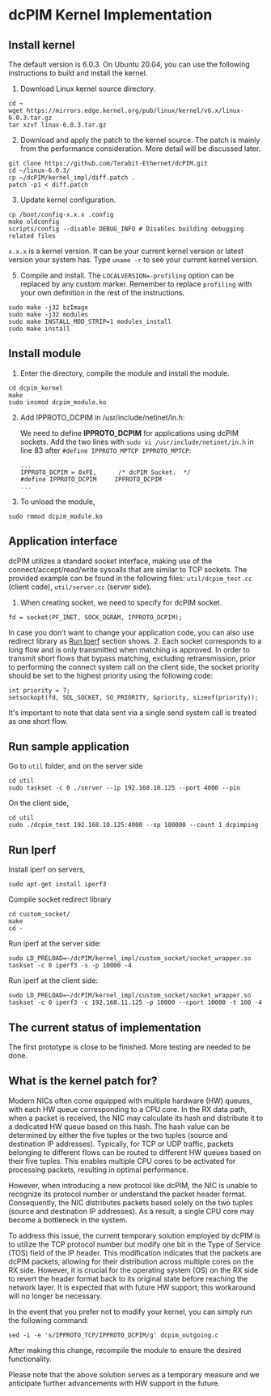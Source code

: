 # dcPIM Kernel Implementation


## Install kernel
The default version is 6.0.3. On Ubuntu 20.04, you can use the following instructions to build and install the kernel.

1. Download Linux kernel source directory.

```
cd ~
wget https://mirrors.edge.kernel.org/pub/linux/kernel/v6.x/linux-6.0.3.tar.gz
tar xzvf linux-6.0.3.tar.gz
```

2. Download and apply the patch to the kernel source. The patch is mainly from the performance consideration. More detail will be discussed later.

```
git clone https://github.com/Terabit-Ethernet/dcPIM.git
cd ~/linux-6.0.3/
cp ~/dcPIM/kernel_impl/diff.patch .
patch -p1 < diff.patch
```

3. Update kernel configuration.

```
cp /boot/config-x.x.x .config
make oldconfig
scripts/config --disable DEBUG_INFO # Disables building debugging related files
```
`x.x.x` is a kernel version. It can be your current kernel version or latest version your system has. Type  `uname -r` to see your current kernel version.

5. Compile and install. The `LOCALVERSION=-profiling` option can be replaced by any custom marker. Remember to replace `profiling` with your own definition in the rest of the instructions.

```
sudo make -j32 bzImage
sudo make -j32 modules
sudo make INSTALL_MOD_STRIP=1 modules_install
sudo make install
```

## Install module 
1. Enter the directory, compile the module and install the module.
```
cd dcpim_kernel
make
sudo insmod dcpim_module.ko
```
2. Add IPPROTO_DCPIM in /usr/include/netinet/in.h:

   We need to define **IPPROTO_DCPIM** for applications using dcPIM sockets. Add the two lines with `sudo vi /usr/include/netinet/in.h` in line 83 after `#define IPPROTO_MPTCP	IPPROTO_MPTCP`:

   ```
   ...
   IPPROTO_DCPIM = 0xFE,      /* dcPIM Socket.  */
   #define IPPROTO_DCPIM     IPPROTO_DCPIM
   ...
   ```
2. To unload the module,
```
sudo rmmod dcpim_module.ko
```
## Application interface 
dcPIM utilizes a standard socket interface, making use of the connect/accept/read/write syscalls that are similar to TCP sockets. The provided example can be found in the following files:
`util/dcpim_test.cc` (client code),
`util/server.cc` (server side).

1. When creating socket, we need to specify for dcPIM socket.
```
fd = socket(PF_INET, SOCK_DGRAM, IPPROTO_DCPIM);
```
In case you don't want to change your application code, you can also use redirect library as [Run Iperf](#run-iperf) section shows.
2. Each socket corresponds to a long flow and is only transmitted when matching is approved. In order to transmit short flows that bypass matching, excluding retransmission, prior to performing the connect system call on the client side, the socket priority should be set to the highest priority using the following code:
```
int priority = 7;
setsockopt(fd, SOL_SOCKET, SO_PRIORITY, &priority, sizeof(priority));
```
It's important to note that data sent via a single send system call is treated as one short flow.

## Run sample application

Go to `util` folder, and on the server side
```
cd util
sudo taskset -c 0 ./server --ip 192.168.10.125 --port 4000 --pin 
```

On the client side,
```
cd util
sudo ./dcpim_test 192.168.10.125:4000 --sp 100000 --count 1 dcpimping
```
## Run Iperf

Install iperf on servers,
```
sudo apt-get install iperf3
```

Compile socket redirect library

```
cd custom_socket/
make
cd -
```

Run iperf at the server side:

```
sudo LD_PRELOAD=~/dcPIM/kernel_impl/custom_socket/socket_wrapper.so taskset -c 0 iperf3 -s -p 10000 -4
```

Run iperf at the client side:

```
sudo LD_PRELOAD=~/dcPIM/kernel_impl/custom_socket/socket_wrapper.so taskset -c 0 iperf3 -c 192.168.11.125 -p 10000 --cport 10000 -t 100 -4
```

## The current status of implementation
The first prototype is close to be finished. More testing are needed to be done.

## What is the kernel patch for?
Modern NICs often come equipped with multiple hardware (HW) queues, with each HW queue corresponding to a CPU core. In the RX data path, when a packet is received, the NIC may calculate its hash and distribute it to a dedicated HW queue based on this hash. The hash value can be determined by either the five tuples or the two tuples (source and destination IP addresses). Typically, for TCP or UDP traffic, packets belonging to different flows can be routed to different HW queues based on their five tuples. This enables multiple CPU cores to be activated for processing packets, resulting in optimal performance.

However, when introducing a new protocol like dcPIM, the NIC is unable to recognize its protocol number or understand the packet header format. Consequently, the NIC distributes packets based solely on the two tuples (source and destination IP addresses). As a result, a single CPU core may become a bottleneck in the system.

To address this issue, the current temporary solution employed by dcPIM is to utilize the TCP protocol number but modify one bit in the Type of Service (TOS) field of the IP header. This modification indicates that the packets are dcPIM packets, allowing for their distribution across multiple cores on the RX side. However, it is crucial for the operating system (OS) on the RX side to revert the header format back to its original state before reaching the network layer. It is expected that with future HW support, this workaround will no longer be necessary.

In the event that you prefer not to modify your kernel, you can simply run the following command:
```
sed -i -e 's/IPPROTO_TCP/IPPROTO_DCPIM/g' dcpim_outgoing.c
```
After making this change, recompile the module to ensure the desired functionality.

Please note that the above solution serves as a temporary measure and we anticipate further advancements with HW support in the future.
